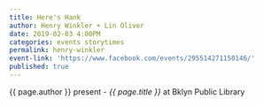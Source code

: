 ```yaml
---
title: Here's Hank
author: Henry Winkler + Lin Oliver
date: 2019-02-03 4:00PM
categories: events storytimes
permalink: henry-winkler
event-link: 'https://www.facebook.com/events/295514271150146/'
published: true
---
```

{{ page.author }} present - *{{ page.title }}* at Bklyn Public Library
